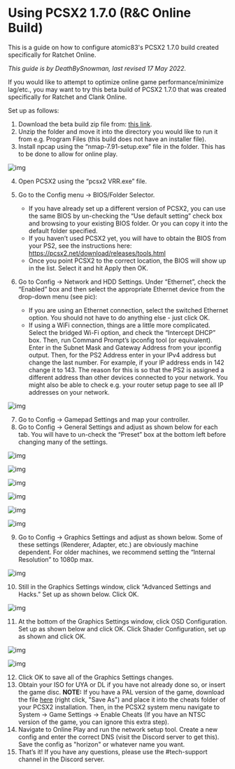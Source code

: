 # Using PCSX2 1.7.0 (R&C Online Build)

This is a guide on how to configure atomic83's PCSX2 1.7.0 build created specifically for Ratchet Online.

_This guide is by DeathBySnowman, last revised 17 May 2022._

If you would like to attempt to optimize online game performance/minimize lag/etc., you may want to try this beta build of PCSX2 1.7.0 that was created specifically for Ratchet and Clank Online.

Set up as follows:

1. Download the beta build zip file from: [this link](https://drive.google.com/file/d/1YySqp8dklkwmEIqz1L81FjNsWhAP_cvB/view).
2. Unzip the folder and move it into the directory you would like to run it from e.g. Program Files (this build does not have an installer file).
3. Install npcap using the “nmap-7.91-setup.exe” file in the folder. This has to be done to allow for online play.

![img](/assets/pcsx2/windows_explorer.png)

4. Open PCSX2 using the “pcsx2 VRR.exe” file.
5. Go to the Config menu → BIOS/Folder Selector.
    - If you have already set up a different version of PCSX2, you can use the same BIOS by un-checking the “Use default setting” check box and browsing to your existing BIOS folder. Or you can copy it into the default folder specified.
    - If you haven’t used PCSX2 yet, you will have to obtain the BIOS from your PS2, see the instructions here: https://pcsx2.net/download/releases/tools.html  
    - Once you point PCSX2 to the correct location, the BIOS will show up in the list. Select it and hit Apply then OK.

6. Go to Config → Network and HDD Settings. Under “Ethernet”, check the “Enabled” box and then select the appropriate Ethernet device from the drop-down menu (see pic):
    - If you are using an Ethernet connection, select the switched Ethernet option. You should not have to do anything else - just click OK.
    - If using a WiFi connection, things are a little more complicated. Select the bridged Wi-Fi option, and check the “Intercept DHCP” box. Then, run Command Prompt’s ipconfig tool (or equivalent). Enter in the Subnet Mask and Gateway Address from your ipconfig output. Then, for the PS2 Address enter in your IPv4 address but change the last number. For example, if your IP address ends in 142 change it to 143. The reason for this is so that the PS2 is assigned a different address than other devices connected to your network. You might also be able to check e.g. your router setup page to see all IP addresses on your network.

![img](/assets/pcsx2/wired_vs_wireless.png)

7. Go to Config → Gamepad Settings and map your controller.
8. Go to Config → General Settings and adjust as shown below for each tab. You will have to un-check the “Preset” box at the bottom left before changing many of the settings.

![img](/assets/pcsx2/ee_settings.png)

![img](/assets/pcsx2/VUs_setting.png)

![img](/assets/pcsx2/gs_only_setting.png)

![img](/assets/pcsx2/gs_setting.png)

![img](/assets/pcsx2/emulation_settings_simple.png)

![img](/assets/pcsx2/game_fixes.png)

9. Go to Config → Graphics Settings and adjust as shown below. Some of these settings (Renderer, Adapter, etc.) are obviously machine dependent. For older machines, we recommend setting the “Internal Resolution” to 1080p max.

![img](/assets/pcsx2/graphics_settings.png)

10. Still in the Graphics Settings window, click “Advanced Settings and Hacks.” Set up as shown below. Click OK.

![img](/assets/pcsx2/adv_settings.png)

11. At the bottom of the Graphics Settings window, click OSD Configuration. Set up as shown below and click OK. Click Shader Configuration, set up as shown and click OK.

![img](/assets/pcsx2/osd_setting.jpg)

![img](/assets/pcsx2/shader_setting.png)

12. Click OK to save all of the Graphics Settings changes.
13. Obtain your ISO for UYA or DL if you have not already done so, or insert the game disc.
**NOTE:** If you have a PAL version of the game, download the file [here](/assets/cheats/17125698.pnach) (right click, "Save As") and place it into the cheats folder of your PCSX2 installation. Then, in the PCSX2 system menu navigate to System -> Game Settings -> Enable Cheats (If you have an NTSC version of the game, you can ignore this extra step).
14. Navigate to Online Play and run the network setup tool. Create a new config and enter the correct DNS (visit the Discord server to get this). Save the config as "horizon" or whatever name you want.
15. That’s it! If you have any questions, please use the #tech-support channel in the Discord server.
